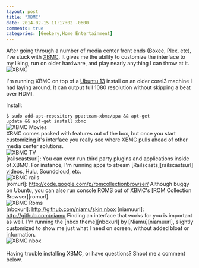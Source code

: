 ```yaml
---
layout: post
title: "XBMC"
date: 2014-02-15 11:17:02 -0600
comments: true
categories: [Geekery,Home Entertainment]
---
```

[boxeeurl]: http://www.boxee.tv/
[plexurl]: http://plexapp.zendesk.com/hc/en-us
[xbmcurl]: http://xbmc.org/
After going through a number of media center front ends ([Boxee][boxeeurl], [Plex][plexurl], etc), I've stuck with [XBMC][xbmcurl]. It gives me the ability to customize the interface to my liking, run on older hardware, and play nearly anything I can throw at it.
<br>
![XBMC](/images/xbmc/xbmc.png)
<br>
<!--more-->
[ubuntuurl]: http://www.ubuntu.com/download
I'm running XBMC on top of a [Ubuntu 13][ubuntuurl] install on an older corei3 machine I had laying around. It can output full 1080 resolution without skipping a beat over HDMI.

Install:

<code>$ sudo add-apt-repository ppa:team-xbmc/ppa && apt-get update && apt-get install xbmc</code>
<br>
![XBMC Movies](/images/xbmc/xbmc2.png)
<br>
XBMC comes packed with features out of the box, but once you start customizing it's interface you really see where XBMC pulls ahead of other media center solutions.
<br>
![XBMC TV](/images/xbmc/xbmc3.png)
<br>
[railscastsurl]:
You can even run third party plugins and applications inside of XBMC. For instance, I'm running apps to stream [Railscasts][railscastsurl] videos, Hulu, Soundcloud, etc.
<br>
![XBMC rails](/images/xbmc/xbmc4.png)
<br>
[romurl]: http://code.google.com/p/romcollectionbrowser/
Although buggy on Ubuntu, you can also run console ROMS out of XBMC's [ROM Collection Browser][romurl].
<br>
![XBMC Roms](/images/xbmc/xbmc5.png)
<br>
[nboxurl]: http://github.com/niamu/skin.nbox
[niamuurl]: http://github.com/niamu
Finding an interface that works for you is important as well. I'm running the [nbox theme][nboxurl] by [Niamu][niamuurl], slightly customized to show me just what I need on screen, without added bloat or information.
<br>
![XBMC nbox](/images/xbmc/xbmc6.png)
<br>
<br>
Having trouble installing XBMC, or have questions? Shoot me a comment below.
